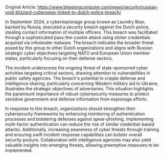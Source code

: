 Original Article: https://www.bleepingcomputer.com/news/security/russian-void-blizzard-cyberspies-linked-to-dutch-police-breach/

In September 2024, a cyberespionage group known as Laundry Bear, backed by Russia, executed a security breach against the Dutch police, stealing contact information of multiple officers. This breach was facilitated through a sophisticated pass-the-cookie attack using stolen credentials acquired via infostealer malware. The breach indicates the broader threat posed by this group to other Dutch organizations and aligns with Russian strategic cyber objectives targeting NATO and European Union member states, particularly focusing on their defense sectors.

The incident underscores the ongoing threat of state-sponsored cyber activities targeting critical sectors, drawing attention to vulnerabilities in public safety agencies. The breach's potential to cripple defense and intelligence sharing, particularly concerning Western military aid to Ukraine, illustrates the strategic objectives of adversaries. This situation highlights the paramount importance of robust cybersecurity measures to protect sensitive government and defense information from espionage efforts.

In response to this breach, organizations should strengthen their cybersecurity frameworks by enhancing monitoring of authentication processes and bolstering defenses against spear-phishing. Implementing multi-factor authentication can reduce the risk of similar credential-based attacks. Additionally, increasing awareness of cyber threats through training and ensuring swift incident response capabilities can bolster overall security posture. Collaboration with intelligence agencies may also yield valuable insights into emerging threats, allowing preemptive measures to be implemented.